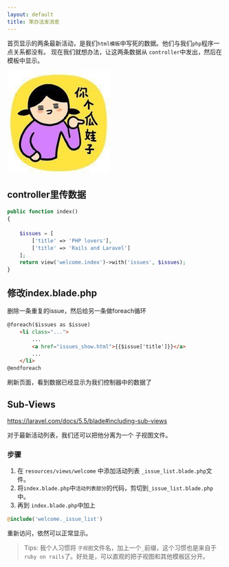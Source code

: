 ```yaml
---
layout: default
title: 笨办法发消息
---
```


首页显示的两条最新活动，是我们`html模板`中写死的数据。他们与我们`php`程序一点关系都没有。
现在我们就想办法，让这两条数据从 `controller`中发出，然后在模板中显示。

![](media/15099747987377.jpg)

## controller里传数据

```php
public function index()
{

    $issues = [
        ['title' => 'PHP lovers'],
        ['title' => 'Rails and Laravel']
    ];
    return view('welcome.index')->with('issues', $issues);
}
```

## 修改index.blade.php

删除一条重复的issue，然后给另一条做foreach循环

```html
@foreach($issues as $issue)
    <li class="...">
        ...
        <a href="issues_show.html">{{$issue['title']}}</a>
        ...
    </li>
@endforeach
```

刷新页面，看到数据已经显示为我们控制器中的数据了

##  Sub-Views

https://laravel.com/docs/5.5/blade#including-sub-views

对于最新活动列表，我们还可以把他分离为一个 子视图文件。

### 步骤

1. 在 `resources/views/welcome` 中添加活动列表 `_issue_list.blade.php`文件。
2. 将`index.blade.php`中`活动列表部分`的代码，剪切到`_issue_list.blade.php`中。
3. 再到 `index.blade.php`中加上

```php
@include('welcome._issue_list')
```

重新访问，依然可以正常显示。

> Tips: 我个人习惯将 `子视图`文件名，加上一个`_`前缀，这个习惯也是来自于`ruby on rails`了。好处是，可以直观的把子视图和其他模板区分开。

